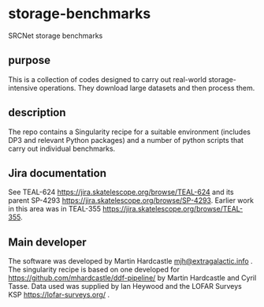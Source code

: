 # storage-benchmarks
SRCNet storage benchmarks

## purpose

This is a collection of codes designed to carry out real-world
storage-intensive operations. They download large datasets and then process them.

## description

The repo contains a Singularity recipe for a suitable environment (includes DP3 and relevant Python packages) and a number of python scripts that carry out individual benchmarks.

## Jira documentation

See TEAL-624 https://jira.skatelescope.org/browse/TEAL-624 and its parent SP-4293 https://jira.skatelescope.org/browse/SP-4293. Earlier work in this area was in TEAL-355 https://jira.skatelescope.org/browse/TEAL-355.

## Main developer

The software was developed by Martin Hardcastle mjh@extragalactic.info . The singularity recipe is based on one developed for https://github.com/mhardcastle/ddf-pipeline/ by Martin Hardcastle and Cyril Tasse. Data used was supplied by Ian Heywood and the LOFAR Surveys KSP https://lofar-surveys.org/ .

